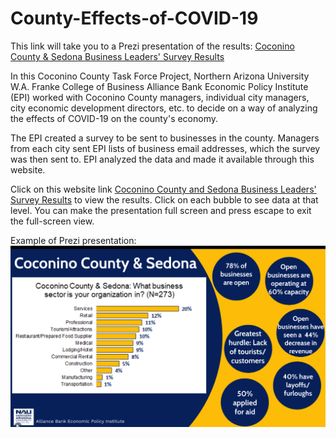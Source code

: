 # County-Effects-of-COVID-19

This link will take you to a Prezi presentation of the results: [Coconino County & Sedona Business Leaders' Survey Results](https://dianess.github.io/County-Effects-of-COVID/)

In this Coconino County Task Force Project, Northern Arizona University W.A. Franke College of Business Alliance Bank Economic Policy Institute (EPI) worked with Coconino County managers, individual city managers, city economic development directors, etc. to decide on a way of analyzing the effects of COVID-19 on the county's economy.

The EPI created a survey to be sent to businesses in the county. Managers from each city sent EPI lists of business email addresses, which the survey was then sent to. EPI analyzed the data and made it available through this website.

Click on this website link [Coconino County and Sedona Business Leaders' Survey Results](https://dianess.github.io/County-Effects-of-COVID/) to view the results. Click on each bubble to see data at that level. You can make the presentation full screen and press escape to exit the full-screen view.

Example of Prezi presentation: <img src="/Coconino_County_Overview3.png" alt="County Overview Pulse 3">
